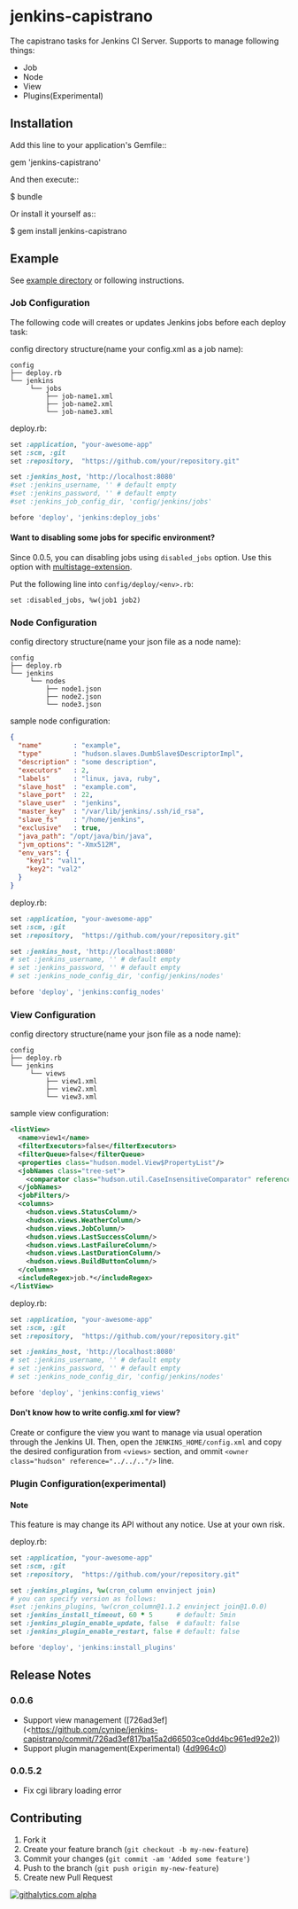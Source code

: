 # jenkins-capistrano

The capistrano tasks for Jenkins CI Server. Supports to manage following things:

* Job
* Node
* View
* Plugins(Experimental)

## Installation

Add this line to your application's Gemfile::

  gem 'jenkins-capistrano'

And then execute::

  $ bundle

Or install it yourself as::

  $ gem install jenkins-capistrano

## Example

See [example directory](https://github.com/cynipe/jenkins-capistrano/tree/develop/example>) or following instructions.

### Job Configuration

The following code will creates or updates Jenkins jobs before each deploy task:

config directory structure(name your config.xml as a job name):
```
config
├── deploy.rb
└── jenkins
     └── jobs
         ├── job-name1.xml
         ├── job-name2.xml
         └── job-name3.xml
```

deploy.rb:
```ruby
set :application, "your-awesome-app"
set :scm, :git
set :repository,  "https://github.com/your/repository.git"

set :jenkins_host, 'http://localhost:8080'
#set :jenkins_username, '' # default empty
#set :jenkins_password, '' # default empty
#set :jenkins_job_config_dir, 'config/jenkins/jobs'

before 'deploy', 'jenkins:deploy_jobs'
```

#### Want to disabling some jobs for specific environment?

Since 0.0.5, you can disabling jobs using `disabled_jobs` option.
Use this option with [multistage-extension](<https://github.com/capistrano/capistrano/wiki/2.x-Multistage-Extension>).

Put the following line into `config/deploy/<env>.rb`:
```
set :disabled_jobs, %w(job1 job2)
```


### Node Configuration

config directory structure(name your json file as a node name):
```
config
├── deploy.rb
└── jenkins
     └── nodes
         ├── node1.json
         ├── node2.json
         └── node3.json
```

sample node configuration:
```json
{
  "name"        : "example",
  "type"        : "hudson.slaves.DumbSlave$DescriptorImpl",
  "description" : "some description",
  "executors"   : 2,
  "labels"      : "linux, java, ruby",
  "slave_host"  : "example.com",
  "slave_port"  : 22,
  "slave_user"  : "jenkins",
  "master_key"  : "/var/lib/jenkins/.ssh/id_rsa",
  "slave_fs"    : "/home/jenkins",
  "exclusive"   : true,
  "java_path": "/opt/java/bin/java",
  "jvm_options": "-Xmx512M",
  "env_vars": {
    "key1": "val1",
    "key2": "val2"
  }
}
```

deploy.rb:
```ruby
set :application, "your-awesome-app"
set :scm, :git
set :repository,  "https://github.com/your/repository.git"

set :jenkins_host, 'http://localhost:8080'
# set :jenkins_username, '' # default empty
# set :jenkins_password, '' # default empty
# set :jenkins_node_config_dir, 'config/jenkins/nodes'

before 'deploy', 'jenkins:config_nodes'
```

### View Configuration

config directory structure(name your json file as a node name):
```
config
├── deploy.rb
└── jenkins
     └── views
         ├── view1.xml
         ├── view2.xml
         └── view3.xml
```

sample view configuration:
```xml
<listView>
  <name>view1</name>
  <filterExecutors>false</filterExecutors>
  <filterQueue>false</filterQueue>
  <properties class="hudson.model.View$PropertyList"/>
  <jobNames class="tree-set">
    <comparator class="hudson.util.CaseInsensitiveComparator" reference="../../../hudson.plugins.view.dashboard.Dashboard/jobNames/comparator"/>
  </jobNames>
  <jobFilters/>
  <columns>
    <hudson.views.StatusColumn/>
    <hudson.views.WeatherColumn/>
    <hudson.views.JobColumn/>
    <hudson.views.LastSuccessColumn/>
    <hudson.views.LastFailureColumn/>
    <hudson.views.LastDurationColumn/>
    <hudson.views.BuildButtonColumn/>
  </columns>
  <includeRegex>job.*</includeRegex>
</listView>
```

deploy.rb:
```ruby
set :application, "your-awesome-app"
set :scm, :git
set :repository,  "https://github.com/your/repository.git"

set :jenkins_host, 'http://localhost:8080'
# set :jenkins_username, '' # default empty
# set :jenkins_password, '' # default empty
# set :jenkins_node_config_dir, 'config/jenkins/nodes'

before 'deploy', 'jenkins:config_views'
```

#### Don't know how to write config.xml for view?

Create or configure the view you want to manage via usual operation through the Jenkins UI.
Then, open the `JENKINS_HOME/config.xml` and copy the desired configuration from `<views>` section, and
ommit `<owner class="hudson" reference="../../.."/>` line.

### Plugin Configuration(experimental)

#### Note

This feature is may change its API without any notice.
Use at your own risk.

deploy.rb:
```ruby
set :application, "your-awesome-app"
set :scm, :git
set :repository,  "https://github.com/your/repository.git"

set :jenkins_plugins, %w(cron_column envinject join)
# you can specify version as follows:
#set :jenkins_plugins, %w(cron_column@1.1.2 envinject join@1.0.0)
set :jenkins_install_timeout, 60 * 5      # default: 5min
set :jenkins_plugin_enable_update, false  # dafault: false
set :jenkins_plugin_enable_restart, false # default: false

before 'deploy', 'jenkins:install_plugins'
```

## Release Notes

### 0.0.6
  * Support view management ([726ad3ef](<https://github.com/cynipe/jenkins-capistrano/commit/726ad3ef817ba15a2d66503ce0dd4bc961ed92e2))
  * Support plugin management(Experimental) ([4d9964c0](https://github.com/cynipe/jenkins-capistrano/commit/4d9964c00ff95798915484ceb8b5c837b2aa03e8))

### 0.0.5.2
  * Fix cgi library loading error

## Contributing

1. Fork it
2. Create your feature branch (`git checkout -b my-new-feature`)
3. Commit your changes (`git commit -am 'Added some feature'`)
4. Push to the branch (`git push origin my-new-feature`)
5. Create new Pull Request

[![githalytics.com alpha](https://cruel-carlota.pagodabox.com/e76247570c952ad3205ca7d6d3f0f7b5 "githalytics.com")](http://githalytics.com/cynipe/jenkins-capistrano)
